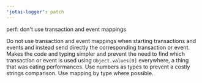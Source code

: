 ```yaml
---
'jotai-logger': patch
---
```


perf: don't use transaction and event mappings

Do not use transaction and event mappings when starting transactions and
events and instead send directly the corresponding transaction or event.
Makes the code and typing simpler and prevent the need to find which
transaction or event is used using `Object.values[0]` everywhere,
a thing that was eating performances. Use numbers as types to prevent
a costly strings comparison. Use mapping by type where possible.
